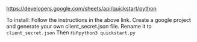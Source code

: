 https://developers.google.com/sheets/api/quickstart/python

To install:
Follow the instructions in the above link. Create a google project and generate your own client_secret.json file.
Rename it to `client_secret.json`
Then run`python3 quickstart.py`
